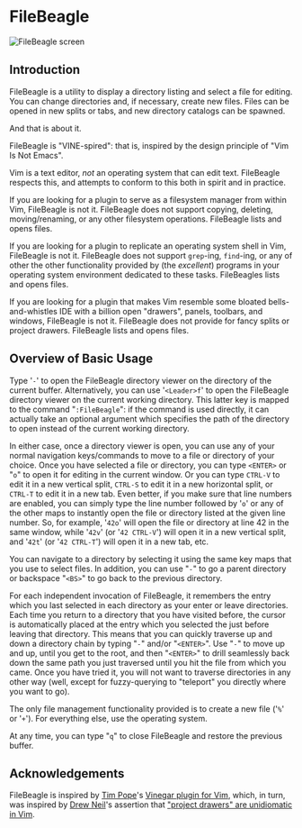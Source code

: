 # FileBeagle

![FileBeagle screen](http://jeetworks.org/wp-content/uploads/filebeagle2.png)

## Introduction

FileBeagle is a utility to display a directory listing and select a file for
editing. You can change directories and, if necessary, create new files. Files
can be opened in new splits or tabs, and new directory catalogs can be spawned.

And that is about it.

FileBeagle is "VINE-spired": that is, inspired by the design principle of "Vim
Is Not Emacs".

Vim is a text editor, *not* an operating system that can edit text. FileBeagle
respects this, and attempts to conform to this both in spirit and in practice.

If you are looking for a plugin to serve as a filesystem manager from within
Vim, FileBeagle is not it. FileBeagle does not support copying, deleting,
moving/renaming, or any other filesystem operations. FileBeagle lists and opens
files.

If you are looking for a plugin to replicate an operating system shell in Vim,
FileBeagle is not it. FileBeagle does not support `grep`-ing, `find`-ing, or
any of other the other functionality provided by (the *excellent*) programs in
your operating system environment dedicated to these tasks. FileBeagles lists
and opens files.

If you are looking for a plugin that makes Vim resemble some bloated
bells-and-whistles IDE with a billion open "drawers", panels, toolbars, and
windows, FileBeagle is not it. FileBeagle does not provide for fancy
splits or project drawers. FileBeagle lists and opens files.

## Overview of Basic Usage

Type '`-`' to open the FileBeagle directory viewer on the directory of the
current buffer. Alternatively, you can use '`<Leader>f`' to open the FileBeagle
directory viewer on the current working directory. This latter key is mapped to
the command "`:FileBeagle`": if the command is used directly, it can actually
take an optional argument which specifies the path of the directory to open
instead of the current working directory.

In either case, once a directory viewer is open, you can use any of your normal
navigation keys/commands to move to a file or directory of your choice. Once
you have selected a file or directory, you can type `<ENTER>` or "`o`" to open
it for editing in the current window. Or you can type `CTRL-V` to edit it in a
new vertical split, `CTRL-S` to edit it in a new horizontal split, or `CTRL-T`
to edit it in a new tab. Even better, if you make sure that line numbers are
enabled, you can simply type the line number followed by '`o`' or any of the
other maps to instantly open the file or directory listed at the given line
number. So, for example, '`42o`' will open the file or directory at line 42 in
the same window, while '`42v`' (or '`42 CTRL-V`') will open it in a new
vertical split, and '`42t`' (or '`42 CTRL-T`') will open it in a new tab, etc.

You can navigate to a directory by selecting it using the same key maps that
you use to select files. In addition, you can use "`-`" to go a parent
directory or backspace "`<BS>`" to go back to the previous directory.

For each independent invocation of FileBeagle, it remembers the entry which you
last selected in each directory as your enter or leave directories. Each time
you return to a directory that you have visited before, the cursor is
automatically placed at the entry which you selected the just before leaving
that directory. This means that you can quickly traverse up and down a
directory chain by typing "`-`" and/or "`<ENTER>`". Use "`-`" to move up and
up, until you get to the root, and then "`<ENTER>`" to drill seamlessly back
down the same path you just traversed until you hit the file from which you
came. Once you have tried it, you will not want to traverse directories in any
other way (well, except for fuzzy-querying to "teleport" you directly where you
want to go).

The only file management functionality provided is to create a new file ('`%`'
or '`+`'). For everything else, use the operating system.

At any time, you can type "`q`" to close FileBeagle and restore the previous
buffer.

## Acknowledgements

FileBeagle is inspired by [Tim Pope](http://tpo.pe/)'s [Vinegar plugin for Vim](https://github.com/tpope/vim-vinegar.git), which, in turn, was inspired by [Drew Neil](http://drewneil.com/)'s assertion that ["project drawers" are unidiomatic in Vim](http://vimcasts.org/blog/2013/01/oil-and-vinegar-split-windows-and-project-drawer/).
